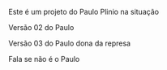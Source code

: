Este é um projeto do Paulo Plinio na situação

Versão 02 do Paulo

Versão 03 do Paulo dona da represa

Fala se não é o Paulo
